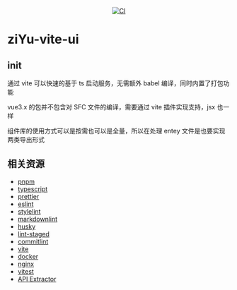 <p align="center">
  <a href="https://github.com/xinxin971225/ziyu-vite-ui/blob/master/.github/workflows/ci.yml"><img src="https://github.com/xinxin971225/ziyu-vite-ui/blob/master/.github/workflows/ci.yml/badge.svg?branch=master" alt="CI"></a>
</p>

# ziYu-vite-ui

## init

通过 vite 可以快速的基于 ts 启动服务，无需额外 babel 编译，同时内置了打包功能

vue3.x 的包并不包含对 SFC 文件的编译，需要通过 vite 插件实现支持，jsx 也一样

组件库的使用方式可以是按需也可以是全量，所以在处理 entey 文件是也要实现两类导出形式

## 相关资源

- [pnpm](https://pnpm.io/zh)
- [typescript](https://www.tslang.cn/samples/index.html)
- [prettier](https://prettier.io/)
- [eslint](https://cn.eslint.org/)
- [stylelint](https://stylelint.bootcss.com/)
- [markdownlint](https://github.com/DavidAnson/markdownlint)
- [husky](https://typicode.github.io/husky/#/)
- [lint-staged](https://github.com/okonet/lint-staged)
- [commitlint](https://github.com/conventional-changelog/commitlint)
- [vite](https://cn.vitejs.dev/)
- [docker](https://github.com/ThomasLiu/docker-learn)
- [nginx](https://nginx.org/en/docs/)
- [vitest](https://cn.vitest.dev/)
- [API Extractor](https://api-extractor.com/)
